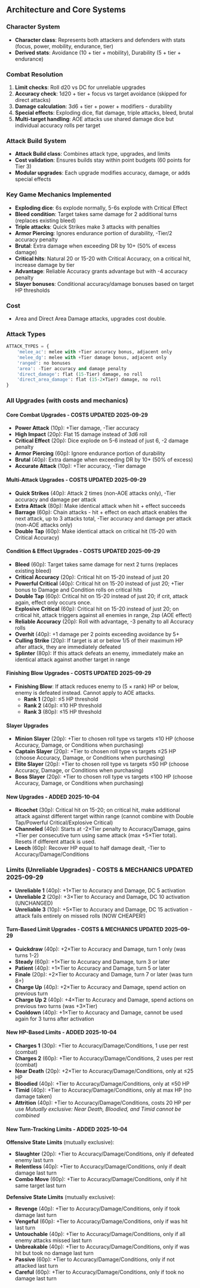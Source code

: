 ## Architecture and Core Systems

### Character System
- **Character class**: Represents both attackers and defenders with stats (focus, power, mobility, endurance, tier)
- **Derived stats**: Avoidance (10 + tier + mobility), Durability (5 + tier + endurance)

### Combat Resolution
1. **Limit checks**: Roll d20 vs DC for unreliable upgrades
2. **Accuracy check**: 1d20 + tier + focus vs target avoidance (skipped for direct attacks)
3. **Damage calculation**: 3d6 + tier + power + modifiers - durability
4. **Special effects**: Exploding dice, flat damage, triple attacks, bleed, brutal
5. **Multi-target handling**: AOE attacks use shared damage dice but individual accuracy rolls per target

### Attack Build System
- **Attack Build class**: Combines attack type, upgrades, and limits
- **Cost validation**: Ensures builds stay within point budgets (60 points for Tier 3)
- **Modular upgrades**: Each upgrade modifies accuracy, damage, or adds special effects

### Key Game Mechanics Implemented
- **Exploding dice**: 6s explode normally, 5-6s explode with Critical Effect
- **Bleed condition**: Target takes same damage for 2 additional turns (replaces existing bleed)
- **Triple attacks**: Quick Strikes make 3 attacks with penalties
- **Armor Piercing**: Ignores endurance portion of durability, -Tier/2 accuracy penalty
- **Brutal**: Extra damage when exceeding DR by 10+ (50% of excess damage)
- **Critical hits**: Natural 20 or 15-20 with Critical Accuracy, on a critical hit, increase damage by tier
- **Advantage**: Reliable Accuracy grants advantage but with -4 accuracy penalty
- **Slayer bonuses**: Conditional accuracy/damage bonuses based on target HP thresholds

### Cost
- Area and Direct Area Damage attacks, upgrades cost double.

### Attack Types
```python
ATTACK_TYPES = {
    'melee_ac': melee with +Tier accuracy bonus, adjacent only
    'melee_dg': melee with +Tier damage bonus, adjacent only
    'ranged': no bonuses
    'area': -Tier accuracy and damage penalty
    'direct_damage': flat (15-Tier) damage, no roll
    'direct_area_damage': flat (15-2×Tier) damage, no roll
}
```

### All Upgrades (with costs and mechanics)

#### Core Combat Upgrades - COSTS UPDATED 2025-09-29
- **Power Attack** (10p): +Tier damage, -Tier accuracy
- **High Impact** (20p): Flat 15 damage instead of 3d6 roll
- **Critical Effect** (20p): Dice explode on 5-6 instead of just 6, -2 damage penalty
- **Armor Piercing** (60p): Ignore endurance portion of durability
- **Brutal** (40p): Extra damage when exceeding DR by 10+ (50% of excess)
- **Accurate Attack** (10p): +Tier accuracy, -Tier damage

#### Multi-Attack Upgrades - COSTS UPDATED 2025-09-29
- **Quick Strikes** (40p): Attack 2 times (non-AOE attacks only), -Tier accuracy and damage per attack
- **Extra Attack** (80p): Make identical attack when hit + effect succeeds
- **Barrage** (60p): Chain attacks - hit + effect on each attack enables the next attack, up to 3 attacks total, -Tier accuracy and damage per attack (non-AOE attacks only)
- **Double Tap** (60p): Make identical attack on critical hit (15-20 with Critical Accuracy)

#### Condition & Effect Upgrades - COSTS UPDATED 2025-09-29
- **Bleed** (60p): Target takes same damage for next 2 turns (replaces existing bleed)
- **Critical Accuracy** (20p): Critical hit on 15-20 instead of just 20
- **Powerful Critical** (40p): Critical hit on 15-20 instead of just 20; +Tier bonus to Damage and Condition rolls on critical hits
- **Double Tap** (60p): Critical hit on 15-20 instead of just 20; if crit, attack again, effect only occurs once.
- **Explosive Critical** (60p): Critical hit on 15-20 instead of just 20; on critical hit, attack triggers against all enemies in range, 2sp (AOE effect)
- **Reliable Accuracy** (20p): Roll with advantage, -3 penalty to all Accuracy rolls
- **Overhit** (40p): +1 damage per 2 points exceeding avoidance by 5+
- **Culling Strike** (20p): If target is at or below 1/5 of their maximum HP after attack, they are immediately defeated
- **Splinter** (80p): If this attack defeats an enemy, immediately make an identical attack against another target in range

#### Finishing Blow Upgrades - COSTS UPDATED 2025-09-29
- **Finishing Blow**: If attack reduces enemy to (5 × rank) HP or below, enemy is defeated instead. Cannot apply to AOE attacks.
  - **Rank 1** (20p): ≤5 HP threshold
  - **Rank 2** (40p): ≤10 HP threshold
  - **Rank 3** (80p): ≤15 HP threshold

#### Slayer Upgrades
- **Minion Slayer** (20p): +Tier to chosen roll type vs targets ≤10 HP (choose Accuracy, Damage, or Conditions when purchasing)
- **Captain Slayer** (20p): +Tier to chosen roll type vs targets ≤25 HP (choose Accuracy, Damage, or Conditions when purchasing)
- **Elite Slayer** (20p): +Tier to chosen roll type vs targets ≤50 HP (choose Accuracy, Damage, or Conditions when purchasing)
- **Boss Slayer** (20p): +Tier to chosen roll type vs targets ≤100 HP (choose Accuracy, Damage, or Conditions when purchasing)

#### New Upgrades - ADDED 2025-10-04
- **Ricochet** (30p): Critical hit on 15-20; on critical hit, make additional attack against different target within range (cannot combine with Double Tap/Powerful Critical/Explosive Critical)
- **Channeled** (40p): Starts at -2×Tier penalty to Accuracy/Damage, gains +Tier per consecutive turn using same attack (max +5×Tier total). Resets if different attack is used.
- **Leech** (60p): Recover HP equal to half damage dealt, -Tier to Accuracy/Damage/Conditions

### Limits (Unreliable Upgrades) - COSTS & MECHANICS UPDATED 2025-09-29
- **Unreliable 1** (40p): +1×Tier to Accuracy and Damage, DC 5 activation
- **Unreliable 2** (20p): +3×Tier to Accuracy and Damage, DC 10 activation (UNCHANGED)
- **Unreliable 3** (10p): +5×Tier to Accuracy and Damage, DC 15 activation - attack fails entirely on missed rolls (NOW CHEAPER!)


#### Turn-Based Limit Upgrades - COSTS & MECHANICS UPDATED 2025-09-29
- **Quickdraw** (40p): +2×Tier to Accuracy and Damage, turn 1 only (was turns 1-2)
- **Steady** (60p): +1×Tier to Accuracy and Damage, turn 3 or later
- **Patient** (40p): +1×Tier to Accuracy and Damage, turn 5 or later
- **Finale** (20p): +2×Tier to Accuracy and Damage, turn 7 or later (was turn 8+)
- **Charge Up** (40p): +2×Tier to Accuracy and Damage, spend action on previous turn
- **Charge Up 2** (40p): +4×Tier to Accuracy and Damage, spend actions on previous two turns (was +3×Tier)
- **Cooldown** (40p): +1×Tier to Accuracy and Damage, cannot be used again for 3 turns after activation

#### New HP-Based Limits - ADDED 2025-10-04
- **Charges 1** (30p): +Tier to Accuracy/Damage/Conditions, 1 use per rest (combat)
- **Charges 2** (60p): +Tier to Accuracy/Damage/Conditions, 2 uses per rest (combat)
- **Near Death** (20p): +2×Tier to Accuracy/Damage/Conditions, only at ≤25 HP
- **Bloodied** (40p): +Tier to Accuracy/Damage/Conditions, only at ≤50 HP
- **Timid** (40p): +Tier to Accuracy/Damage/Conditions, only at max HP (no damage taken)
- **Attrition** (40p): +Tier to Accuracy/Damage/Conditions, costs 20 HP per use
  *Mutually exclusive: Near Death, Bloodied, and Timid cannot be combined*

#### New Turn-Tracking Limits - ADDED 2025-10-04
**Offensive State Limits** (mutually exclusive):
- **Slaughter** (20p): +Tier to Accuracy/Damage/Conditions, only if defeated enemy last turn
- **Relentless** (40p): +Tier to Accuracy/Damage/Conditions, only if dealt damage last turn
- **Combo Move** (60p): +Tier to Accuracy/Damage/Conditions, only if hit same target last turn

**Defensive State Limits** (mutually exclusive):
- **Revenge** (40p): +Tier to Accuracy/Damage/Conditions, only if took damage last turn
- **Vengeful** (60p): +Tier to Accuracy/Damage/Conditions, only if was hit last turn
- **Untouchable** (40p): +Tier to Accuracy/Damage/Conditions, only if all enemy attacks missed last turn
- **Unbreakable** (40p): +Tier to Accuracy/Damage/Conditions, only if was hit but took no damage last turn
- **Passive** (60p): +Tier to Accuracy/Damage/Conditions, only if not attacked last turn
- **Careful** (60p): +Tier to Accuracy/Damage/Conditions, only if took no damage last turn




